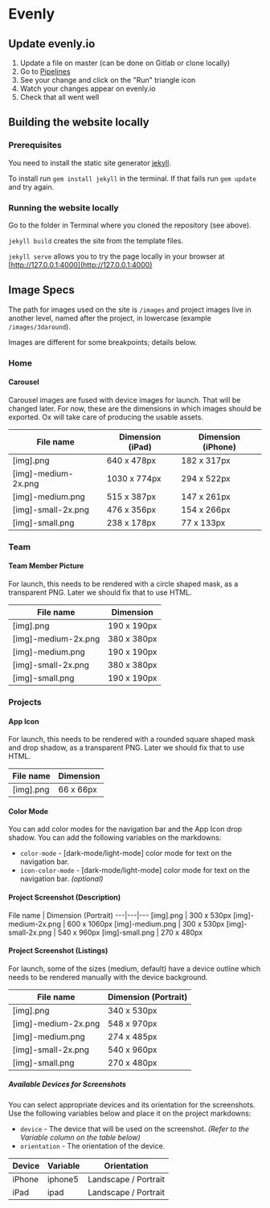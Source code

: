 # Evenly

## Update evenly.io

1. Update a file on master (can be done on Gitlab or clone locally)
2. Go to [Pipelines](/internal/evenly-io/pipelines)
3. See your change and click on the "Run" triangle icon
4. Watch your changes appear on evenly.io 
5. Check that all went well


## Building the website locally
### Prerequisites
You need to install the static site generator [jekyll](http://jekyllrb.com).

To install run `gem install jekyll` in the terminal. If that fails run `gem update` and try again.

### Running the website locally
Go to the folder in Terminal where you cloned the repository (see above).

`jekyll build` creates the site from the template files.

`jekyll serve` allows you to try the page locally in your browser at [http://127.0.0.1:4000](http://127.0.0.1:4000)

## Image Specs
The path for images used on the site is `/images` and project images live in another level, named after the project, in lowercase (example `/images/3daround`).

Images are different for some breakpoints; details below.

### Home

#### Carousel

Carousel images are fused with device images for launch. That will be changed later. For now, these are the dimensions in which images should be exported. Ox will take care of producing the usable assets.

File name				|	Dimension (iPad)	|	Dimension (iPhone)
---|---|---
[img].png 				|	640 x 478px			|	182 x 317px
[img]-medium-2x.png		|	1030 x 774px		|	294 x 522px
[img]-medium.png		|	515 x 387px			|	147 x 261px
[img]-small-2x.png		|	476 x 356px			|	154 x 266px
[img]-small.png			|	238 x 178px			|	77 x 133px




### Team

#### Team Member Picture

For launch, this needs to be rendered with a circle shaped mask, as a transparent PNG. Later we should fix that to use HTML.

File name				|	Dimension
----------------|----------------
[img].png				|	190 x 190px
[img]-medium-2x.png		|	380 x 380px
[img]-medium.png		|	190 x 190px
[img]-small-2x.png		|	380 x 380px
[img]-small.png			|	190 x 190px




### Projects

#### App Icon

For launch, this needs to be rendered with a rounded square shaped mask and drop shadow, as a transparent PNG. Later we should fix that to use HTML.

File name				|	Dimension
----------------|---------------
[img].png				|	66 x 66px

#### Color Mode

You can add color modes for the navigation bar and the App Icon drop shadow.
You can add the following variables on the markdowns:
* `color-mode` - [dark-mode/light-mode] color mode for text on the navigation bar.
* `icon-color-mode` - [dark-mode/light-mode] color mode for text on the navigation bar. *(optional)*

#### Project Screenshot (Description)

File name				|	Dimension (Portrait)
---|---|---
[img].png				|	300 x 530px
[img]-medium-2x.png		|	600 x 1060px
[img]-medium.png		|	300 x 530px
[img]-small-2x.png		|	540 x 960px
[img]-small.png			|	270 x 480px


#### Project Screenshot (Listings)

For launch, some of the sizes (medium, default) have a device outline which needs to be rendered manually with the device background.

File name				|	Dimension (Portrait)
----------------|---------------
[img].png				|	340 x 530px
[img]-medium-2x.png		|	548 x 970px
[img]-medium.png		|	274 x 485px
[img]-small-2x.png		|	540 x 960px
[img]-small.png			|	270 x 480px

##### Available Devices for Screenshots
You can select appropriate devices and its orientation for the screenshots.
Use the following variables below and place it on the project markdowns:
* `device` - The device that will be used on the screenshot. *(Refer to the Variable column on the table below)*
* `orientation` - The orientation of the device.

Device  | Variable | Orientation          |
--------|----------|----------------------|
iPhone  | iphone5  | Landscape / Portrait |
iPad    | ipad     | Landscape / Portrait |
